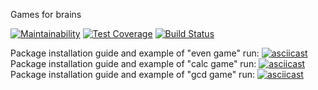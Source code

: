 Games for brains

[![Maintainability](https://api.codeclimate.com/v1/badges/3966a75ff7ff2bac4108/maintainability)](https://codeclimate.com/github/karasino/project-lvl1-s388/maintainability)
[![Test Coverage](https://api.codeclimate.com/v1/badges/3966a75ff7ff2bac4108/test_coverage)](https://codeclimate.com/github/karasino/project-lvl1-s388/test_coverage)
[![Build Status](https://travis-ci.org/karasino/project-lvl1-s388.svg?branch=master)](https://travis-ci.org/karasino/project-lvl1-s388)

Package installation guide and example of "even game" run:
[![asciicast](https://asciinema.org/a/yRqoNdeFmXUSU2Bx0jdFDjMAu.svg)](https://asciinema.org/a/yRqoNdeFmXUSU2Bx0jdFDjMAu)
Package installation guide and example of "calc game" run:
[![asciicast](https://asciinema.org/a/Wn1bVjVmYF6ZhGvI4Z3QjMKYp.svg)](https://asciinema.org/a/Wn1bVjVmYF6ZhGvI4Z3QjMKYp)
Package installation guide and example of "gcd game" run:
[![asciicast](https://asciinema.org/a/jwiMaJfFcJM9Hg2tdyuCqx9HZ.svg)](https://asciinema.org/a/jwiMaJfFcJM9Hg2tdyuCqx9HZ)

